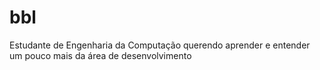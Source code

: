 # bbl
Estudante de Engenharia da Computação querendo aprender e entender um pouco mais da área de desenvolvimento
